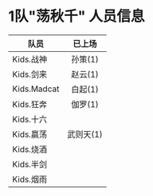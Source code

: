 # 1队"荡秋千" 人员信息


|   队员     | 已上场 |
|-----------|:------:|
| Kids.战神  | 孙策(1)   |
| Kids.剑来  | 赵云(1)   |
| Kids.Madcat| 白起(1)   |
| Kids.狂奔  | 伽罗(1)   |
| Kids.十六  | |
| Kids.嬴荡  | 武则天(1) |
| Kids.烧酒  | |
| Kids.半剑  | |
| Kids.烟雨  | |
